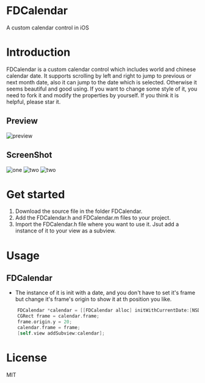 # FDCalendar
A custom calendar control in iOS

# Introduction

FDCalendar is a custom calendar control which includes world and chinese calendar date. It supports scrolling by left and right to jump to previous or next month date, also it can jump to the date which is selected. Otherwise it seems beautiful and good using. If you want to change some style of it, you need to fork it and modify the properties by yourself. If you think it is helpful, please star it.

## Preview

![preview](http://7xiamc.com1.z0.glb.clouddn.com/preview.gif)

## ScreenShot

![one](http://7xiamc.com1.z0.glb.clouddn.com/screenshot1.png)
![two](http://7xiamc.com1.z0.glb.clouddn.com/screenshot2.png)
![two](http://7xiamc.com1.z0.glb.clouddn.com/screenshot3.png)

# Get started

1. Download the source file in the folder FDCalendar.
2. Add the FDCalendar.h and FDCalendar.m files to your project.
3. Import the FDCalendar.h file where you want to use it. Jsut add a instance of it to your view as a subview.

# Usage

## FDCalendar

- The instance of it is init with a date, and you don't have to set it's frame but change it's frame's origin to show it at th position you like.

```Objective-C
    FDCalendar *calendar = [[FDCalendar alloc] initWithCurrentDate:[NSDate date]];
    CGRect frame = calendar.frame;
    frame.origin.y = 20;
    calendar.frame = frame;
    [self.view addSubview:calendar];
```

# License
  MIT
